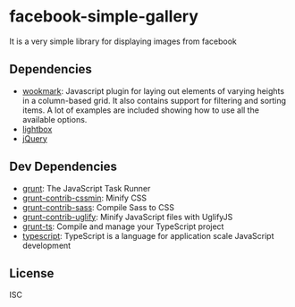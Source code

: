 # facebook-simple-gallery 

It is a very simple library for displaying images from facebook


## Dependencies

- [wookmark](https://github.com/germanysbestkeptsecret/Wookmark-jQuery): Javascript plugin for laying out elements of varying heights in a column-based grid. It also contains support for filtering and sorting items. A lot of examples are included showing how to use all the available options.
- [lightbox](https://github.com/lokesh/lightbox2/)
- [jQuery](https://github.com/jquery/jquery)

## Dev Dependencies

- [grunt](https://github.com/gruntjs/grunt): The JavaScript Task Runner
- [grunt-contrib-cssmin](https://github.com/gruntjs/grunt-contrib-cssmin): Minify CSS
- [grunt-contrib-sass](https://github.com/gruntjs/grunt-contrib-sass): Compile Sass to CSS
- [grunt-contrib-uglify](https://github.com/gruntjs/grunt-contrib-uglify): Minify JavaScript files with UglifyJS
- [grunt-ts](https://github.com/TypeStrong/grunt-ts): Compile and manage your TypeScript project
- [typescript](https://github.com/Microsoft/TypeScript): TypeScript is a language for application scale JavaScript development


## License

ISC

